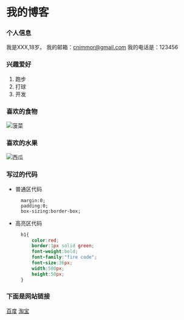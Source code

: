 # 我的博客
### 个人信息
  我是XXX,18岁。
  我的邮箱：cnimmor@gmail.com
  我的电话是：123456

### 兴趣爱好
1. 跑步
2. 打球
3. 开发

### 喜欢的食物
![菠菜](https://encrypted-tbn0.gstatic.com/images?q=tbn:ANd9GcSuZRnc9UnvRFEpHU-c3kl-4aYdiYwgTQwJ9A&usqp=CAU)

### 喜欢的水果
![西瓜](https://encrypted-tbn0.gstatic.com/images?q=tbn:ANd9GcRCCLx-Pxj6BMk2qn_9kG1JeBFMXsb4EMuRpA&usqp=CAU) 


### 写过的代码
* 普通区代码
    
        margin:0;
        padding:0;
        box-sizing:border-box;
    
* 高亮区代码
  ```CSS
    h1{
        color:red;
        border:1px solid green;
        font-weight:bold;
        font-family:"fire code";
        font-size:36px;
        width:500px;
        height:50px;
    }
  ```

### 下面是网站链接

[百度](https://www.baidu.com)
[淘宝](https://www.taobao.com)
